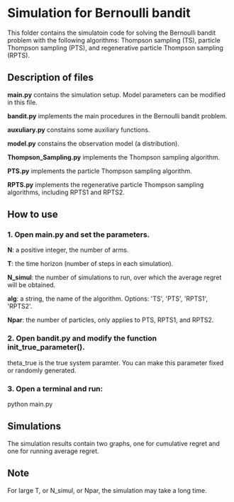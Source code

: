 # Simulation for Bernoulli bandit

This folder contains the simulatoin code for solving the Bernoulli bandit problem
with the following algorithms: Thompson sampling (TS), particle Thompson sampling (PTS), 
and regenerative particle Thompson sampling (RPTS). 

## Description of files

**main.py** contains the simulation setup. Model parameters can be modified in this file.

**bandit.py** implements the main procedures in the Bernoulli bandit problem.

**auxuliary.py** constains some auxiliary functions. 

**model.py** constains the observation model (a distribution). 

**Thompson_Sampling.py** implements the Thompson sampling algorithm.

**PTS.py** implements the particle Thompson sampling algorithm.

**RPTS.py** implements the regenerative particle Thompson sampling algorithms, including RPTS1 and RPTS2. 



## How to use

### 1. Open main.py and set the parameters. 

**N**: a positive integer, the number of arms.

**T**: the time horizon (number of steps in each simulation).

**N_simul**: the number of simulations to run, over which the average regret will be obtained.

**alg**: a string, the name of the algorithm. Options: 'TS', 'PTS', 'RPTS1', 'RPTS2'.

**Npar**: the number of particles, only applies to PTS, RPTS1, and RPTS2. 

### 2. Open bandit.py and modify the function init_true_parameter().

theta_true is the true system paramter. You can make this parameter fixed or randomly generated. 


### 3. Open a terminal and run:

python main.py


## Simulations


The simulation results contain two graphs, one for cumulative regret and one for 
running average regret. 


## Note

For large T, or N_simul, or Npar, the simulation may take a long time. 